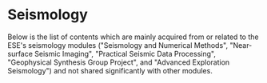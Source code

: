 # Seismology

Below is the list of contents which are mainly acquired from or related to the ESE's seismology modules ("Seismology and Numerical Methods", "Near-surface Seismic Imaging", "Practical Seismic Data Processing", "Geophysical Synthesis Group Project", and "Advanced Exploration Seismology") and not shared significantly with other modules.

```{tableofcontents}
```